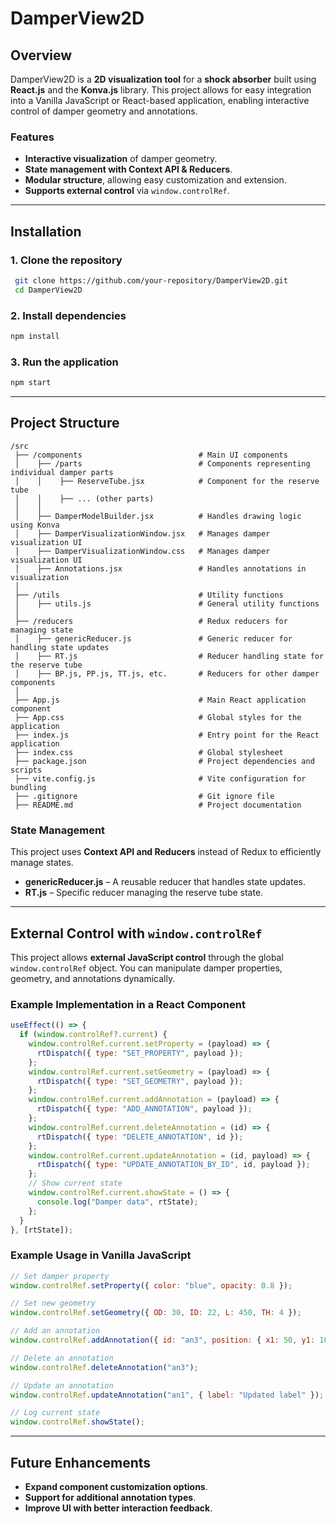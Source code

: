 # DamperView2D

## Overview

DamperView2D is a **2D visualization tool** for a **shock absorber** built using **React.js** and the **Konva.js** library. This project allows for easy integration into a Vanilla JavaScript or React-based application, enabling interactive control of damper geometry and annotations.

### Features

- **Interactive visualization** of damper geometry.
- **State management with Context API & Reducers**.
- **Modular structure**, allowing easy customization and extension.
- **Supports external control** via `window.controlRef`.

---

## Installation

### 1. Clone the repository

```sh
 git clone https://github.com/your-repository/DamperView2D.git
 cd DamperView2D
```

### 2. Install dependencies

```sh
npm install
```

### 3. Run the application

```sh
npm start
```

---

## Project Structure

```
/src
 ├── /components                          # Main UI components
 │    ├── /parts                          # Components representing individual damper parts
 │    │    ├── ReserveTube.jsx            # Component for the reserve tube
 │    │    ├── ... (other parts)
 │    │
 │    ├── DamperModelBuilder.jsx          # Handles drawing logic using Konva
 │    ├── DamperVisualizationWindow.jsx   # Manages damper visualization UI
 │    ├── DamperVisualizationWindow.css   # Manages damper visualization UI
 │    ├── Annotations.jsx                 # Handles annotations in visualization
 │
 ├── /utils                               # Utility functions
 │    ├── utils.js                        # General utility functions
 │
 ├── /reducers                            # Redux reducers for managing state
 │    ├── genericReducer.js               # Generic reducer for handling state updates
 │    ├── RT.js                           # Reducer handling state for the reserve tube
 │    ├── BP.js, PP.js, TT.js, etc.       # Reducers for other damper components
 │
 ├── App.js                               # Main React application component
 ├── App.css                              # Global styles for the application
 ├── index.js                             # Entry point for the React application
 ├── index.css                            # Global stylesheet
 ├── package.json                         # Project dependencies and scripts
 ├── vite.config.js                       # Vite configuration for bundling
 ├── .gitignore                           # Git ignore file
 ├── README.md                            # Project documentation
```

### State Management

This project uses **Context API and Reducers** instead of Redux to efficiently manage states.

- **genericReducer.js** – A reusable reducer that handles state updates.
- **RT.js** – Specific reducer managing the reserve tube state.

---

## External Control with `window.controlRef`

This project allows **external JavaScript control** through the global `window.controlRef` object. You can manipulate damper properties, geometry, and annotations dynamically.

### Example Implementation in a React Component

```jsx
useEffect(() => {
  if (window.controlRef?.current) {
    window.controlRef.current.setProperty = (payload) => {
      rtDispatch({ type: "SET_PROPERTY", payload });
    };
    window.controlRef.current.setGeometry = (payload) => {
      rtDispatch({ type: "SET_GEOMETRY", payload });
    };
    window.controlRef.current.addAnnotation = (payload) => {
      rtDispatch({ type: "ADD_ANNOTATION", payload });
    };
    window.controlRef.current.deleteAnnotation = (id) => {
      rtDispatch({ type: "DELETE_ANNOTATION", id });
    };
    window.controlRef.current.updateAnnotation = (id, payload) => {
      rtDispatch({ type: "UPDATE_ANNOTATION_BY_ID", id, payload });
    };
    // Show current state
    window.controlRef.current.showState = () => {
      console.log("Damper data", rtState);
    };
  }
}, [rtState]);
```

### Example Usage in Vanilla JavaScript

```js
// Set damper property
window.controlRef.setProperty({ color: "blue", opacity: 0.8 });

// Set new geometry
window.controlRef.setGeometry({ OD: 30, ID: 22, L: 450, TH: 4 });

// Add an annotation
window.controlRef.addAnnotation({ id: "an3", position: { x1: 50, y1: 10, x2: 250, y2: 10 }, label: "New annotation" });

// Delete an annotation
window.controlRef.deleteAnnotation("an3");

// Update an annotation
window.controlRef.updateAnnotation("an1", { label: "Updated label" });

// Log current state
window.controlRef.showState();
```

---

## Future Enhancements

- **Expand component customization options**.
- **Support for additional annotation types**.
- **Improve UI with better interaction feedback**.

